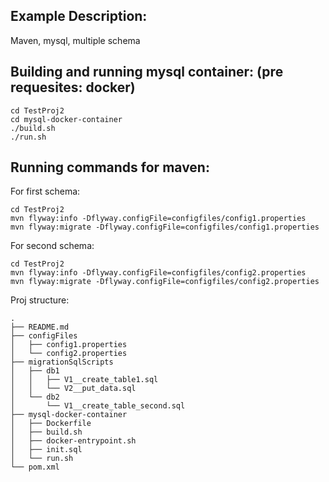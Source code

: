 ## Example Description:
Maven, mysql, multiple schema




## Building and running mysql container: (pre requesites: docker)
```
cd TestProj2
cd mysql-docker-container
./build.sh
./run.sh
```


## Running commands for maven:

For first schema:
```
cd TestProj2
mvn flyway:info -Dflyway.configFile=configfiles/config1.properties
mvn flyway:migrate -Dflyway.configFile=configfiles/config1.properties
```

For second schema:
```
cd TestProj2
mvn flyway:info -Dflyway.configFile=configfiles/config2.properties
mvn flyway:migrate -Dflyway.configFile=configfiles/config2.properties
```

Proj structure:
```
.
├── README.md
├── configFiles
│   ├── config1.properties
│   └── config2.properties
├── migrationSqlScripts
│   ├── db1
│   │   ├── V1__create_table1.sql
│   │   └── V2__put_data.sql
│   └── db2
│       └── V1__create_table_second.sql
├── mysql-docker-container
│   ├── Dockerfile
│   ├── build.sh
│   ├── docker-entrypoint.sh
│   ├── init.sql
│   └── run.sh
└── pom.xml
```